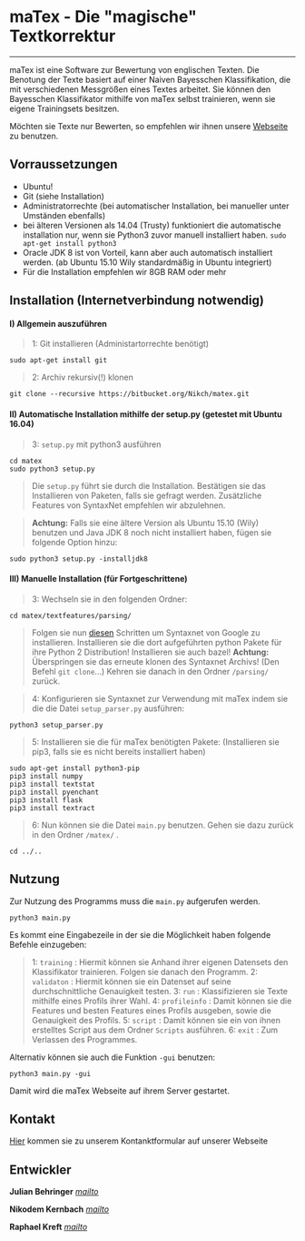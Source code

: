 # maTex - Die "magische" Textkorrektur

--------------------------------------

maTex ist eine Software zur Bewertung von englischen Texten.
Die Benotung der Texte basiert auf einer Naiven Bayesschen Klassifikation, 
die mit verschiedenen Messgrößen eines Textes arbeitet.
Sie können den Bayesschen Klassifikator mithilfe von maTex selbst trainieren, 
wenn sie eigene Trainingsets besitzen.

Möchten sie Texte nur Bewerten, so empfehlen wir ihnen unsere [Webseite](http://matex.pythonanywhere.com/) zu benutzen.

Vorraussetzungen
----
* Ubuntu!
* Git (siehe Installation)
* Administratorrechte (bei automatischer Installation, bei manueller unter Umständen ebenfalls)
* bei älteren Versionen als 14.04 (Trusty) funktioniert die automatische installation nur, 
wenn sie Python3 zuvor manuell installiert haben. `sudo apt-get install python3`
* Oracle JDK 8 ist von Vorteil, kann aber auch automatisch installiert werden. 
(ab Ubuntu 15.10 Wily standardmäßig in Ubuntu integriert)
* Für die Installation empfehlen wir 8GB RAM oder mehr

Installation (Internetverbindung notwendig)
------------
#### I) Allgemein auszuführen

> 1: Git installieren (Administartorrechte benötigt)

    sudo apt-get install git

> 2: Archiv rekursiv(!) klonen

    git clone --recursive https://bitbucket.org/Nikch/matex.git

#### II) Automatische Installation mithilfe der setup.py (getestet mit Ubuntu 16.04)


> 3: `setup.py` mit python3 ausführen

    cd matex
    sudo python3 setup.py

> Die `setup.py` führt sie durch die Installation. Bestätigen sie das Installieren von Paketen, 
falls sie gefragt werden. Zusätzliche Features von SyntaxNet empfehlen wir abzulehnen.

>**Achtung:** Falls sie eine ältere Version als Ubuntu 15.10 (Wily) benutzen
und Java JDK 8 noch nicht installiert haben, fügen sie folgende Option hinzu:
    
    sudo python3 setup.py -installjdk8

#### III) Manuelle Installation (für Fortgeschrittene)

> 3: Wechseln sie in den folgenden Ordner:

    cd matex/textfeatures/parsing/
    
> Folgen sie nun [diesen](https://github.com/tensorflow/models/tree/master/syntaxnet#installation) 
Schritten um Syntaxnet von Google zu installieren. Installieren sie die dort aufgeführten 
python Pakete für ihre Python 2 Distribution! Installieren sie auch bazel!
**Achtung:** Überspringen sie das erneute klonen des Syntaxnet Archivs! (Den Befehl ` git clone `...) 
Kehren sie danach in den Ordner ` /parsing/ ` zurück.

> 4: Konfigurieren sie Syntaxnet zur Verwendung mit maTex indem sie die die Datei ` setup_parser.py ` ausführen:

    python3 setup_parser.py

> 5: Installieren sie die für maTex benötigten Pakete: (Installieren sie pip3, falls sie es nicht bereits installiert haben)

    sudo apt-get install python3-pip
    pip3 install numpy
    pip3 install textstat
    pip3 install pyenchant
    pip3 install flask
    pip3 install textract

> 6: Nun können sie die Datei `main.py` benutzen. Gehen sie dazu zurück in den Ordner `/matex/` .

    cd ../..

Nutzung
-------

Zur Nutzung des Programms muss die `main.py` aufgerufen werden.

    python3 main.py

Es kommt eine Eingabezeile in der sie die Möglichkeit haben folgende Befehle einzugeben:

>1: `training` : Hiermit können sie Anhand ihrer eigenen Datensets den Klassifikator trainieren.
Folgen sie danach den Programm.
>2: `validaton` : Hiermit können sie ein Datenset auf seine durchschnittliche Genauigkeit testen.
>3: `run` : Klassifizieren sie Texte mithilfe eines Profils ihrer Wahl.
>4: `profileinfo` : Damit können sie die Features und besten Features eines Profils ausgeben,
sowie die Genauigkeit des Profils.
>5: `script` : Damit können sie ein von ihnen erstelltes Script aus dem Ordner `Scripts` ausführen.
>6: `exit` : Zum Verlassen des Programmes.

Alternativ können sie auch die Funktion `-gui` benutzen:

    python3 main.py -gui
    
Damit wird die maTex Webseite auf ihrem Server gestartet.

Kontakt
-------

[Hier](http://matex.pythonanywhere.com/contact) kommen sie zu unserem Kontanktformular auf unserer Webseite

Entwickler
----------

**Julian Behringer** [*mailto*](mailto:behringer@phaenovum.de)

**Nikodem Kernbach** [*mailto*](mailto:kernbach@phaenovum.de)

**Raphael Kreft** [*mailto*](mailto:kreft@phaenovum.de)
